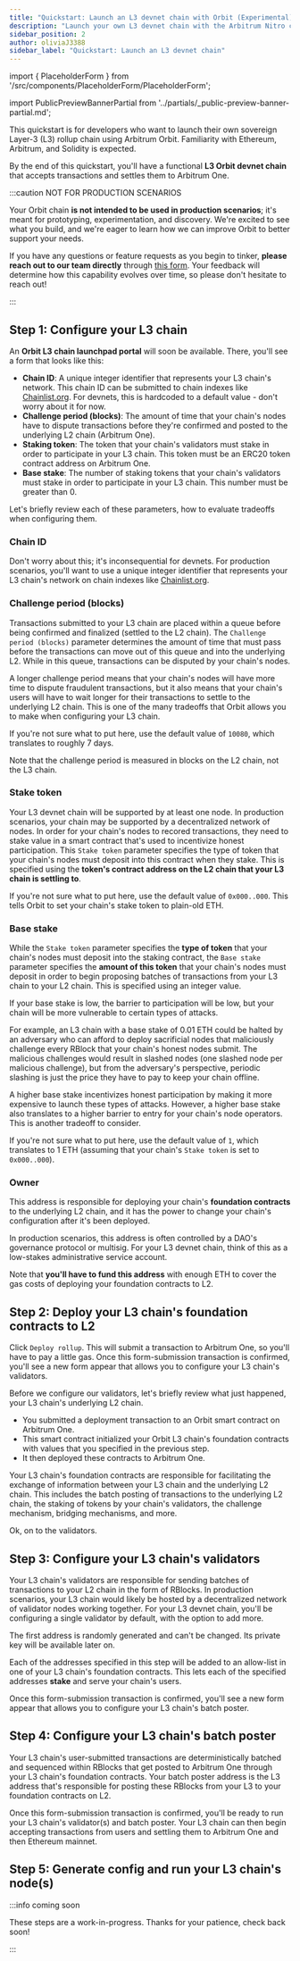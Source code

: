 ```yaml
---
title: "Quickstart: Launch an L3 devnet chain with Orbit (Experimental)"
description: "Launch your own L3 devnet chain with the Arbitrum Nitro codebase's new license. Settle to Arbitrum's L2 chains via bridge contracts on the underlying L2 chain (One or Nova). No need for permission from the Arbitrum DAO or Offchain Labs to create your L3. Modify the Nitro codebase freely for your L3. Stay tuned for more information."
sidebar_position: 2
author: oliviaJ3388
sidebar_label: "Quickstart: Launch an L3 devnet chain"
---
```


import { PlaceholderForm } from '/src/components/PlaceholderForm/PlaceholderForm';

import PublicPreviewBannerPartial from '../partials/_public-preview-banner-partial.md'; 

<PublicPreviewBannerPartial />

This quickstart is for developers who want to launch their own sovereign Layer-3 (L3) rollup chain using Arbitrum Orbit. Familiarity with Ethereum, Arbitrum, and Solidity is expected.

<!-- If you're new to Arbitrum or Arbitrum Orbit, consider reviewing [A gentle introduction to Arbitrum Orbit](./orbit-gentle-introduction.md) before proceeding. -->

By the end of this quickstart, you'll have a functional **L3 Orbit devnet chain** that accepts transactions and settles them to <a data-quicklook-from="arbitrum-one">Arbitrum One</a>.

:::caution NOT FOR PRODUCTION SCENARIOS

Your Orbit chain **is not intended to be used in production scenarios**; it's meant for prototyping, experimentation, and discovery. We're excited to see what you build, and we're eager to learn how we can improve Orbit to better support your needs.

If you have any questions or feature requests as you begin to tinker, **please reach out to our team directly** through [this form](http://bit.ly/3yy6EUK). Your feedback will determine how this capability evolves over time, so please don't hesitate to reach out!

:::


## Step 1: Configure your L3 chain

An **Orbit L3 chain launchpad portal** will soon be available. There, you'll see a form that looks like this:

<PlaceholderForm id="foo" inputs="Chain ID, Challenge period (blocks), Staking token (0x... address), Base stake" />

- **Chain ID**: A unique integer identifier that represents your L3 chain's network. This chain ID can be submitted to chain indexes like [Chainlist.org](http://chainlist.org). For devnets, this is hardcoded to a default value - don't worry about it for now.
- **Challenge period (blocks)**: The amount of time that your chain's nodes have to dispute transactions before they're confirmed and posted to the underlying L2 chain (Arbitrum One).
- **Staking token**: The token that your chain's validators must stake in order to participate in your L3 chain. This token must be an ERC20 token contract address on Arbitrum One.
- **Base stake**: The number of staking tokens that your chain's validators must stake in order to participate in your L3 chain. This number must be greater than 0.

Let's briefly review each of these parameters, how to evaluate tradeoffs when configuring them.


### Chain ID

Don't worry about this; it's inconsequential for devnets. For production scenarios, you'll want to use a unique integer identifier that represents your L3 chain's network on chain indexes like [Chainlist.org](http://chainlist.org).


### Challenge period (blocks)

Transactions submitted to your L3 chain are placed within a queue before being confirmed and finalized (settled to the L2 chain). The `Challenge period (blocks)` parameter determines the amount of time that must pass before the transactions can move out of this queue and into the underlying L2. While in this queue, transactions can be disputed by your chain's nodes.

A longer challenge period means that your chain's nodes will have more time to dispute fraudulent transactions, but it also means that your chain's users will have to wait longer for their transactions to settle to the underlying L2 chain. This is one of the many tradeoffs that Orbit allows you to make when configuring your L3 chain.

If you're not sure what to put here, use the default value of `10080`, which translates to roughly 7 days.

Note that the challenge period is measured in blocks on the L2 chain, not the L3 chain.


### Stake token

Your L3 devnet chain will be supported by at least one node. In production scenarios, your chain may be supported by a decentralized network of nodes. In order for your chain's nodes to recored transactions, they need to stake value in a smart contract that's used to incentivize honest participation. This `Stake token` parameter specifies the type of token that your chain's nodes must deposit into this contract when they stake. This is specified using the **token's contract address on the L2 chain that your L3 chain is settling to**.

If you're not sure what to put here, use the default value of `0x000..000`. This tells Orbit to set your chain's stake token to plain-old ETH.


### Base stake

While the `Stake token` parameter specifies the **type of token** that your chain's nodes must deposit into the staking contract, the `Base stake` parameter specifies the **amount of this token** that your chain's nodes must deposit in order to begin proposing batches of transactions from your L3 chain to your L2 chain. This is specified using an integer value.

If your base stake is low, the barrier to participation will be low, but your chain will be more vulnerable to certain types of attacks.

For example, an L3 chain with a base stake of 0.01 ETH could be halted by an adversary who can afford to deploy sacrificial nodes that maliciously challenge every RBlock that your chain's honest nodes submit. The malicious challenges would result in slashed nodes (one slashed node per malicious challenge), but from the adversary's perspective, periodic slashing is just the price they have to pay to keep your chain offline.

A higher base stake incentivizes honest participation by making it more expensive to launch these types of attacks. However, a higher base stake also translates to a higher barrier to entry for your chain's node operators. This is another tradeoff to consider.

If you're not sure what to put here, use the default value of `1`, which translates to 1 ETH (assuming that your chain's `Stake token` is set to `0x000..000`).


### Owner

This address is responsible for deploying your chain's **foundation contracts** to the underlying L2 chain, and it has the power to change your chain's configuration after it's been deployed.

In production scenarios, this address is often controlled by a DAO's governance protocol or multisig. For your L3 devnet chain, think of this as a low-stakes administrative service account.

Note that **you'll have to fund this address** with enough ETH to cover the gas costs of deploying your foundation contracts to L2.


## Step 2: Deploy your L3 chain's foundation contracts to L2

Click `Deploy rollup`. This will submit a transaction to Arbitrum One, so you'll have to pay a little gas. Once this form-submission transaction is confirmed, you'll see a new form appear that allows you to configure your L3 chain's validators.

Before we configure our validators, let's briefly review what just happened, your L3 chain's underlying L2 chain.

 - You submitted a deployment transaction to an Orbit smart contract on Arbitrum One.
 - This smart contract initialized your Orbit L3 chain's foundation contracts with values that you specified in the previous step.
 - It then deployed these contracts to Arbitrum One.

Your L3 chain's foundation contracts are responsible for facilitating the exchange of information between your L3 chain and the underlying L2 chain. This includes the batch posting of transactions to the underlying L2 chain, the staking of tokens by your chain's validators, the challenge mechanism, bridging mechanisms, and more.

Ok, on to the validators.

## Step 3: Configure your L3 chain's validators

Your L3 chain's validators are responsible for sending batches of transactions to your L2 chain in the form of RBlocks. In production scenarios, your L3 chain would likely be hosted by a decentralized network of validator nodes working together. For your L3 devnet chain, you'll be configuring a single validator by default, with the option to add more.

The first address is randomly generated and can't be changed. Its private key will be available later on.

Each of the addresses specified in this step will be added to an allow-list in one of your L3 chain's foundation contracts. This lets each of the specified addresses **stake** and serve your chain's users.

Once this form-submission transaction is confirmed, you'll see a new form appear that allows you to configure your L3 chain's batch poster.


## Step 4: Configure your L3 chain's batch poster

Your L3 chain's user-submitted transactions are deterministically batched and sequenced within RBlocks that get posted to Arbitrum One through your L3 chain's foundation contracts. Your batch poster address is the L3 address that's responsible for posting these RBlocks from your L3 to your foundation contracts on L2.

Once this form-submission transaction is confirmed, you'll be ready to run your L3 chain's validator(s) and batch poster. Your L3 chain can then begin accepting transactions from users and settling them to Arbitrum One and then Ethereum mainnet.


## Step 5: Generate config and run your L3 chain's node(s)

:::info coming soon

These steps are a work-in-progress. Thanks for your patience, check back soon!

:::